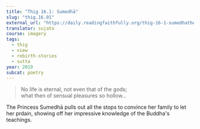 ```yaml
---
title: "Thig 16.1: Sumedhā"
slug: "thig.16.01"
external_url: "https://daily.readingfaithfully.org/thig-16-1-sumedhatherigatha-sumedha/"
translator: sujato
course: imagery
tags:
  - thig
  - view
  - rebirth-stories
  - sutta
year: 2019
subcat: poetry
---
```


> No life is eternal, not even that of the gods;  
what then of sensual pleasures so hollow...

The Princess Sumedhā pulls out all the stops to convince her family to let her prdain, showing off her impressive knowledge of the Buddha's teachings.
